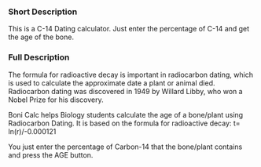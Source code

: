 ### Short Description
This is a C-14 Dating calculator. Just enter the percentage of C-14 and get the age of the bone.

### Full Description
The formula for radioactive decay is important in radiocarbon dating, which is used to calculate the approximate date a plant or animal died. Radiocarbon dating was discovered in 1949 by Willard Libby, who won a Nobel Prize for his discovery.

Boni Calc helps Biology students calculate the age of a bone/plant using Radiocarbon Dating. It is based on the formula for radioactive decay: 
t= ln(r)/-0.000121

You just enter the percentage of Carbon-14 that the bone/plant contains and press the AGE button.
